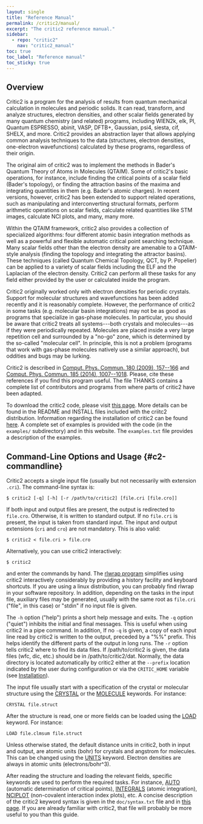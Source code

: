 ```yaml
---
layout: single
title: "Reference Manual"
permalink: /critic2/manual/
excerpt: "The critic2 reference manual."
sidebar:
  - repo: "critic2"
    nav: "critic2_manual"
toc: true
toc_label: "Reference manual"
toc_sticky: true
---
```


## Overview

Critic2 is a program for the analysis of results from quantum
mechanical calculation in molecules and periodic solids. It can read,
transform, and analyze structures, electron densities, and other
scalar fields generated by many quantum chemistry (and related)
programs, including WIEN2k, elk, PI, Quantum ESPRESSO, abinit, VASP,
DFTB+, Gaussian, psi4, siesta, cif, SHELX, and more. Critic2 provides
an abstraction layer that allows applying common analysis techniques
to the data (structures, electron densities, one-electron
wavefunctions) calculated by these programs, regardless of their
origin.

The original aim of critic2 was to implement the methods in Bader's
Quantum Theory of Atoms in Molecules (QTAIM). Some of critic2's basic
operations, for instance, include finding the critical points of a
scalar field (Bader's topology), or finding the attraction basins of
the maxima and integrating quantities in them (e.g. Bader's atomic
charges). In recent versions, however, critic2 has been extended to
support related operations, such as manipulating and interconverting
structural formats, perform arithmetic operations on scalar fields,
calculate related quantities like STM images, calculate NCI plots, and
many, many more.

Within the QTAIM framework, critic2 also provides a collection of
specialized algorithms: four different atomic basin integration
methods as well as a powerful and flexible automatic critical point
searching technique. Many scalar fields other than the electron
density are amenable to a QTAIM-style analysis (finding the topology
and integrating the attractor basins). These techniques (called
Quantum Chemical Topology, QCT, by P. Popelier) can be applied to a
variety of scalar fields including the ELF and the Laplacian of the
electron density. Critic2 can perform all these tasks for any field
either provided by the user or calculated inside the program.

Critic2 originally worked only with electron densities for periodic
crystals. Support for molecular structures and wavefunctions has been
added recently and it is reasonably complete. However, the performance
of critic2 in some tasks (e.g. molecular basin integrations) may not
be as good as programs that specialize in gas-phase molecules.  In
particular, you should be aware that critic2 treats all systems---both
crystals and molecules---as if they were periodically
repeated. Molecules are placed inside a very large repetition cell and
surrounded by a "no-go" zone, which is determined by the so-called
"molecular cell". In principle, this is not a problem (programs that
work with gas-phase molecules natively use a similar approach), but
oddities and bugs may be lurking.

Critic2 is described in 
[Comput. Phys. Commun. 180 (2009), 157--166](http://dx.doi.org/10.1016/j.cpc.2008.07.018)
and 
[Comput. Phys. Commun. 185 (2014), 1007--1018](http://dx.doi.org/10.1016/j.cpc.2013.10.026).
Please, cite these references if you find this program useful. The
file THANKS contains a complete list of contributors and 
programs from where parts of critic2 have been adapted.

To download the critic2 code, please visit [this page](/critic2/).
More details can be found in the README and INSTALL files included
with the criitc2 distribution. Information regarding the installation
of critic2 can be found [here](/critic2/installation/). A complete set
of examples is provided with the code (in the `examples/`
subdirectory) and in this website. The `examples.txt` file provides a
description of the examples.

## Command-Line Options and Usage {#c2-commandline}

Critic2 accepts a single input file (usually but not necessarily with
extension `.cri`). The command-line syntax is:
~~~
$ critic2 [-q] [-h] [-r /path/to/critic2] [file.cri [file.cro]]
~~~
If both input and output files are present, the output is redirected
to `file.cro`. Otherwise, it is written to standard output. If no
`file.cri` is present, the input is taken from standard input. The
input and output extensions (`cri` and `cro`) are not mandatory. This
is also valid:
~~~
$ critic2 < file.cri > file.cro
~~~
Alternatively, you can use critic2 interactively:
~~~
$ critic2
~~~
and enter the commands by hand.  The 
[rlwrap program](https://github.com/hanslub42/rlwrap) simplifies using critic2
interactively considerably by providing a history facility and
keyboard shortcuts. If you are using a linux distribution, you can
probably find rlwrap in your software repository. In addition,
depending on the tasks in the input file, auxiliary files may be
generated, usually with the same root as `file.cri` ("file", in this
case) or "stdin" if no input file is given.

The `-h` option ("help") prints a short help message and exits. The
`-q` option ("quiet") inhibits the initial and final messages. This is
useful when using critic2 in a pipe command. In addition, If no `-q`
is given, a copy of each input line read by critic2 is written to the
output, preceded by a "%%" prefix. This helps identify the different
parts of the output in long runs. The `-r` option tells critic2 where
to find its data files. If /path/to/critic2 is given, the data files
(wfc, dic, etc.) should be in /path/to/critic2/dat. Normally, the data
directory is located automatically by critic2 either at the
`--prefix` location indicated by the user during configuration or via
the `CRITIC_HOME` variable (see [Installation](/critic2/installation/)).

The input file usually start with a specification of the crystal or
molecular structure using the [CRYSTAL](/critic2/manual/crystal/)
or the [MOLECULE](/critic2/manual/molecule/) keywords. For
instance:
~~~
CRYSTAL file.struct
~~~
After the structure is read, one or more fields can be loaded using the
[LOAD](/critic2/manual/fields/#c2-load) keyword. For instance:
~~~
LOAD file.clmsum file.struct
~~~
Unless otherwise stated, the default distance units in critic2, both
in input and output, are atomic units (bohr) for crystals and angstrom
for molecules. This can be changed using the
[UNITS](/critic2/manual/inputoutput/#c2-units) keyword. Electron
densities are always in atomic units (electrons/bohr^3).

After reading the structure and loading the relevant fields, specific
keywords are used to perform the required tasks. For instance, 
[AUTO](/critic2/manual/cpsearch/#c2-auto)
(automatic determination of critical points), 
[INTEGRALS](/critic2/manual/integrate/#c2-integrals)
(atomic integration), 
[NCIPLOT](/critic2/manual/nciplot/)
(non-covalent interaction index plots), etc.  A concise description of
the critic2 keyword syntax is given in the `doc/syntax.txt` file and
in [this page](/critic2/syntax/). If you are
already familiar with critic2, that file will probably be more useful
to you than this guide.

